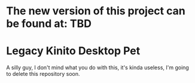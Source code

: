 # The new version of this project can be found at: TBD
#### 
#### 
# Legacy Kinito Desktop Pet
A silly guy, I don't mind what you do with this, it's kinda useless, I'm going to delete this repository soon.
